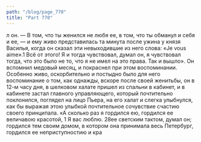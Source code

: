 ```yaml
---
path: "/blog/page_770"
title: "Part 770"
---
```


л он. — В том, что ты женился не любя ее, в том, что ты обманул и себя и ее, — и ему живо представилась та минута после ужина у князя Василья, когда он сказал эти невыходившие из него слова: «Je vous aime».1 Всё от этого! Я и тогда чувствовал, думал он, я чувствовал тогда, что это было не то, что я не имел на это права. Так и вышло». Он вспомнил медовый месяц, и покраснел при этом воспоминании. Особенно живо, оскорбительно и постыдно было для него воспоминание о том, как однажды, вскоре после своей женитьбы, он в 12-м часу дня, в шелковом халате пришел из спальни в кабинет, и в кабинете застал главного управляющего, который почтительно поклонился, поглядел на лицо Пьера, на его халат и слегка улыбнулся, как бы выражая этою улыбкой почтительное сочувствие счастию своего принципала.
«А сколько раз я гордился ею, гордился ее величавою красотой, 1 Я вас люблю.
28ее светским тактом, думал он; гордился тем своим домом, в котором она принимала весь Петербург, гордился ее неприступностию и кра
